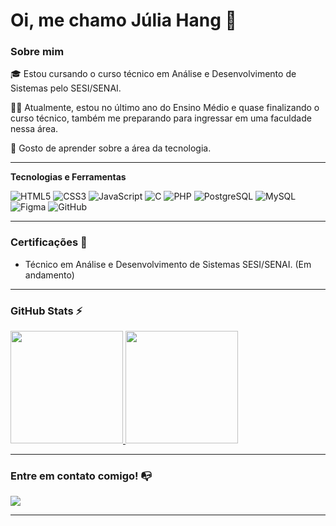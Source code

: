 # Oi, me chamo Júlia Hang 👋

### Sobre mim

🎓  Estou cursando o curso técnico em Análise e Desenvolvimento de Sistemas pelo SESI/SENAI.

👩‍💻 Atualmente, estou no último ano do Ensino Médio e quase finalizando o curso técnico, também me preparando  para ingressar em uma faculdade nessa área.

🔎 Gosto de aprender sobre a área da  tecnologia.


---


**Tecnologias e Ferramentas**

![HTML5](https://img.shields.io/badge/html5-%23E34F26.svg?style=for-the-badge&logo=html5&logoColor=white)
![CSS3](https://img.shields.io/badge/css3-%231572B6.svg?style=for-the-badge&logo=css3&logoColor=white)
![JavaScript](https://img.shields.io/badge/javascript-%23323330.svg?style=for-the-badge&logo=javascript&logoColor=%23F7DF1E)
![C](https://img.shields.io/badge/c-%2300599C.svg?style=for-the-badge&logo=c&logoColor=white)
![PHP](https://img.shields.io/badge/php-%23777BB4.svg?style=for-the-badge&logo=php&logoColor=white)
![PostgreSQL](https://img.shields.io/badge/postgres-%23316192.svg?style=for-the-badge&logo=postgresql&logoColor=white)
![MySQL](https://img.shields.io/badge/mysql-%234479A1.svg?style=for-the-badge&logo=mysql&logoColor=white)
![Figma](https://img.shields.io/badge/figma-%23F24E1E.svg?style=for-the-badge&logo=figma&logoColor=white)
![GitHub](https://img.shields.io/badge/github-%23121011.svg?style=for-the-badge&logo=github&logoColor=white)

---

### Certificações 📜

- Técnico em Análise e Desenvolvimento de Sistemas SESI/SENAI. (Em andamento)

---

### GitHub Stats ⚡

<div>
  <a href="https://github.com/JuliaHang2/JuliaHang2.git">
    <img height="180em" src="https://github-readme-stats.vercel.app/api/top-langs/?username=JuliaHang2&theme=dracula&show_icons=true&hide_border=false&layout=compact"/>
    <img height="180em" src="https://github-readme-stats.vercel.app/api?username=JuliaHang2&theme=dracula&show_icons=true&hide_border=false&count_private=true"/>
  </a>
</div>

---

### Entre em contato comigo! 📭
<div>
  <a href="https://www.linkedin.com/in/j%C3%BAlia-hang-8761132a5/" target="_blank"><img src="https://img.shields.io/badge/-LinkedIn-%230077B5?style=for-the-badge&logo=linkedin&logoColor=white" target="_blank"></a>
</div>

---
